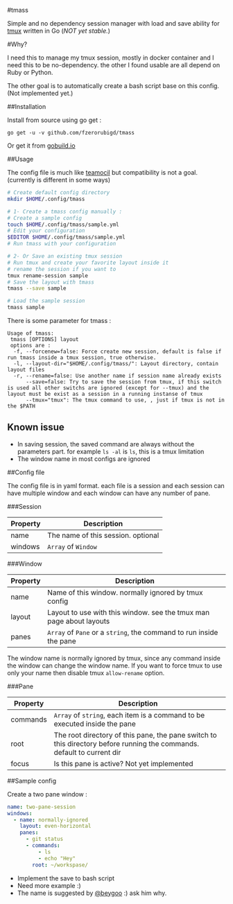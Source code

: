 #tmass

Simple and no dependency session manager with load and save ability for [tmux](http://tmux.sourceforge.net/) written in Go (*NOT yet stable.*)

#Why?

I need this to manage my tmux session, mostly in docker container and I need this to be no-dependency. the other I found usable are all depend on Ruby or Python.

The other goal is to automatically create a bash script base on this config. (Not implemented yet.)

##Installation

Install from source using go get :

```go get -u -v github.com/fzerorubigd/tmass```

Or get it from [gobuild.io](http://gobuild.io/github.com/fzerorubigd/tmass)

##Usage

The config file is much like [teamocil](http://www.teamocil.com/ ) but compatibility is not a goal. (currently is different in some ways)

```bash
# Create default config directory
mkdir $HOME/.config/tmass

# 1- Create a tmass config manually : 
# Create a sample config
touch $HOME/.config/tmass/sample.yml
# Edit your configuration
$EDITOR $HOME/.config/tmass/sample.yml
# Run tmass with your configuration

# 2- Or Save an existing tmux session
# Run tmux and create your favorite layout inside it 
# rename the session if you want to 
tmux rename-session sample
# Save the layout with tmass 
tmass --save sample

# Load the sample session  
tmass sample
```

There is some parameter for tmass :
```
Usage of tmass:
 tmass [OPTIONS] layout
 options are : 
  -f, --forcenew=false: Force create new session, default is false if run tmass inside a tmux session, true otherwise.
  -l, --layout-dir="$HOME/.config/tmass/": Layout directory, contain layout files
  -r, --rename=false: Use another name if session name already exists
      --save=false: Try to save the session from tmux, if this switch is used all other switchs are ignored (except for --tmux) and the layout must be exist as a session in a running instanse of tmux
      --tmux="tmux": The tmux command to use, , just if tmux is not in the $PATH
```

## Known issue 
 - In saving session, the saved command are always without the parameters part. for example `ls -al` is `ls`, this is a tmux limitation
 - The window name in most configs are ignored 

##Config file

The config file is in yaml format. each file is a session and each session can have multiple window and each window can have any number of pane.

###Session

| Property | Description |
| ---------| ------------|
| name | The name of this session. optional|
| windows| `Array` of `Window` |

###Window

| Property | Description |
| ---------| ------------|
| name | Name of this window. normally ignored by tmux config|
| layout| Layout to use with this window. see the tmux man page about layouts |
| panes | `Array` of `Pane` or a `string`, the command to run inside the pane|

The window name is normally ignored by tmux, since any command inside the window can change the window name. If you want to force tmux to use only your name then disable tmux `allow-rename` option.

###Pane

| Property | Description |
| ---------| ------------|
| commands | `Array` of `string`, each item is a command to be executed inside the pane |
| root | The root directory of this pane, the pane switch to this directory before running the commands. default to current dir|
| focus| Is this pane is active? Not yet implemented|

##Sample config

Create a two pane window :

```yml
name: two-pane-session
windows:
  - name: normally-ignored
    layout: even-horizontal
    panes:
      - git status
      - commands:
          - ls
          - echo "Hey"
        root: ~/workspase/
```

 * Implement the save to bash script 
 * Need more example :)
 * The name is suggested by [@beygoo](https://twitter.com/beygoo) :) ask him why.
